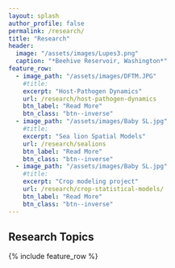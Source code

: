 ```yaml
---
layout: splash
author_profile: false
permalink: /research/
title: "Research"
header:
  image: "/assets/images/Lupes3.png"
  caption: "*Beehive Reservoir, Washington*"
feature_row:
  - image_path: "/assets/images/DFTM.JPG"
    #title: 
    excerpt: "Host-Pathogen Dynamics"
    url: /research/host-pathogen-dynamics
    btn_label: "Read More"
    btn_class: "btn--inverse"
  - image_path: "/assets/images/Baby SL.jpg"
    #title: 
    excerpt: "Sea lion Spatial Models"
    url: /research/sealions
    btn_label: "Read More"
    btn_class: "btn--inverse"
  - image_path: "/assets/images/Baby SL.jpg"
    #title: 
    excerpt: "Crop modeling project"
    url: /research/crop-statistical-models/
    btn_label: "Read More"
    btn_class: "btn--inverse"
---
```


## Research Topics

{% include feature_row %}
